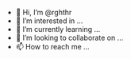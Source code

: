 - 👋 Hi, I’m @rghthr
- 👀 I’m interested in ...
- 🌱 I’m currently learning ...
- 💞️ I’m looking to collaborate on ...
- 📫 How to reach me ...

<!---
rghthr/rghthr is a ✨ special ✨ repository because its `README.md` (this file) appears on your GitHub profile.
You can click the Preview link to take a look at your changes.
--->
